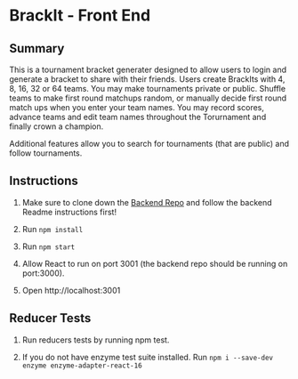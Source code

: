 # BrackIt - Front End

## Summary

This is a tournament bracket generater designed to allow users to login and generate a bracket to share with their friends. Users create BrackIts with 4, 8, 16, 32 or 64 teams. You may make tournaments private or public. Shuffle teams to make first round matchups random, or manually decide first round match ups when you enter your team names. You may record scores, advance teams and edit team names throughout the Torurnament and finally crown a champion. 

Additional features allow you to search for tournaments (that are public) and follow tournaments. 

## Instructions

1. Make sure to clone down the [Backend Repo](https://github.com/lmonty22/brackIt-backend) and follow the backend Readme instructions first!

2. Run 
`npm install`

3. Run
`npm start`

4. Allow React to run on port 3001 (the backend repo should be running on port:3000).

5. Open http://localhost:3001


## Reducer Tests

1. Run reducers tests by running npm test. 

2. If you do not have enzyme test suite installed. Run 
`npm i --save-dev enzyme enzyme-adapter-react-16`

